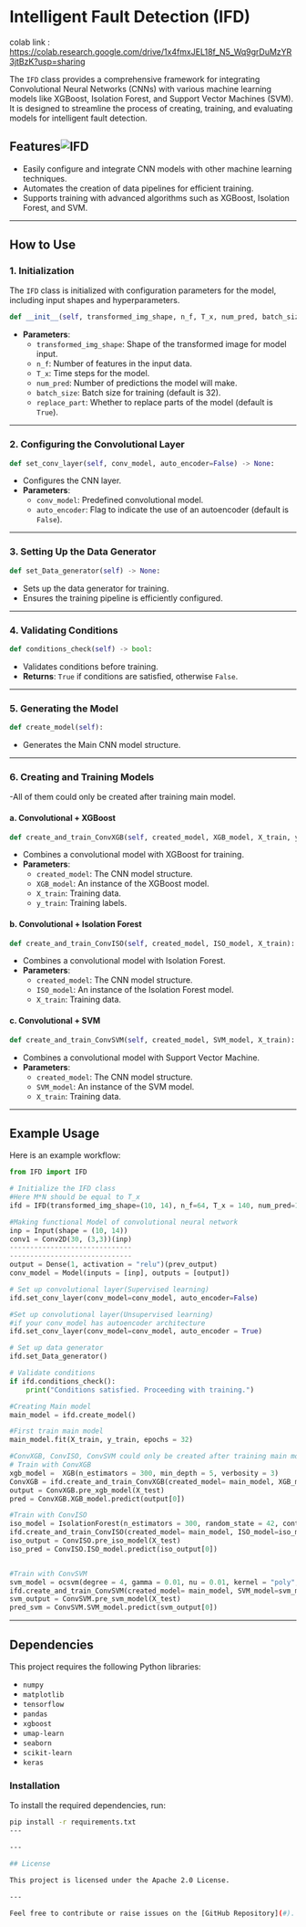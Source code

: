 
# Intelligent Fault Detection (IFD)
colab link : https://colab.research.google.com/drive/1x4fmxJEL18f_N5_Wq9grDuMzYR3jtBzK?usp=sharing

The `IFD` class provides a comprehensive framework for integrating Convolutional Neural Networks (CNNs) with various machine learning models like XGBoost, Isolation Forest, and Support Vector Machines (SVM). It is designed to streamline the process of creating, training, and evaluating models for intelligent fault detection.

## Features![IFD](https://github.com/user-attachments/assets/140b918b-94c5-494f-800c-5c1b2ec348f5)


- Easily configure and integrate CNN models with other machine learning techniques.
- Automates the creation of data pipelines for efficient training.
- Supports training with advanced algorithms such as XGBoost, Isolation Forest, and SVM.

---

## How to Use

### 1. Initialization
The `IFD` class is initialized with configuration parameters for the model, including input shapes and hyperparameters.

```python
def __init__(self, transformed_img_shape, n_f, T_x, num_pred, batch_size=32, replace_part=True) -> None:
```
- **Parameters**:
  - `transformed_img_shape`: Shape of the transformed image for model input.
  - `n_f`: Number of features in the input data.
  - `T_x`: Time steps for the model.
  - `num_pred`: Number of predictions the model will make.
  - `batch_size`: Batch size for training (default is 32).
  - `replace_part`: Whether to replace parts of the model (default is `True`).

---

### 2. Configuring the Convolutional Layer

```python
def set_conv_layer(self, conv_model, auto_encoder=False) -> None:
```
- Configures the CNN layer.
- **Parameters**:
  - `conv_model`: Predefined convolutional model.
  - `auto_encoder`: Flag to indicate the use of an autoencoder (default is `False`).

---

### 3. Setting Up the Data Generator

```python
def set_Data_generator(self) -> None:
```
- Sets up the data generator for training.
- Ensures the training pipeline is efficiently configured.

---

### 4. Validating Conditions

```python
def conditions_check(self) -> bool:
```
- Validates conditions before training.
- **Returns**: `True` if conditions are satisfied, otherwise `False`.

---

### 5. Generating the Model

```python
def create_model(self):
```
- Generates the Main CNN model structure.

---

### 6. Creating and Training Models
-All of them could only be created after training main model.

#### a. Convolutional + XGBoost

```python
def create_and_train_ConvXGB(self, created_model, XGB_model, X_train, y_train):
```
- Combines a convolutional model with XGBoost for training.
- **Parameters**:
  - `created_model`: The CNN model structure.
  - `XGB_model`: An instance of the XGBoost model.
  - `X_train`: Training data.
  - `y_train`: Training labels.

#### b. Convolutional + Isolation Forest

```python
def create_and_train_ConvISO(self, created_model, ISO_model, X_train):
```
- Combines a convolutional model with Isolation Forest.
- **Parameters**:
  - `created_model`: The CNN model structure.
  - `ISO_model`: An instance of the Isolation Forest model.
  - `X_train`: Training data.

#### c. Convolutional + SVM

```python
def create_and_train_ConvSVM(self, created_model, SVM_model, X_train):
```
- Combines a convolutional model with Support Vector Machine.
- **Parameters**:
  - `created_model`: The CNN model structure.
  - `SVM_model`: An instance of the SVM model.
  - `X_train`: Training data.

---


## Example Usage

Here is an example workflow:

```python
from IFD import IFD

# Initialize the IFD class
#Here M*N should be equal to T_x
ifd = IFD(transformed_img_shape=(10, 14), n_f=64, T_x = 140, num_pred=1)

#Making functional Model of convolutional neural network
inp = Input(shape = (10, 14))
conv1 = Conv2D(30, (3,3))(inp)
------------------------------
------------------------------
output = Dense(1, activation = "relu")(prev_output)
conv_model = Model(inputs = [inp], outputs = [output])

# Set up convolutional layer(Supervised learning)
ifd.set_conv_layer(conv_model=conv_model, auto_encoder=False)

#Set up convolutional layer(Unsupervised learning)
#if your conv_model has autoencoder architecture
ifd.set_conv_layer(conv_model=conv_model, auto_encoder = True)

# Set up data generator
ifd.set_Data_generator()

# Validate conditions
if ifd.conditions_check():
    print("Conditions satisfied. Proceeding with training.")

#Creating Main model
main_model = ifd.create_model()

#First train main model
main_model.fit(X_train, y_train, epochs = 32)

#ConvXGB, ConvISO, ConvSVM could only be created after training main model
# Train with ConvXGB
xgb_model =  XGB(n_estimators = 300, min_depth = 5, verbosity = 3)
ConvXGB = ifd.create_and_train_ConvXGB(created_model= main_model, XGB_model=xgb_model, X_train=X_train, y_train=y_train)
output = ConvXGB.pre_xgb_model(X_test)
pred = ConvXGB.XGB_model.predict(output[0])

#Train with ConvISO
iso_model = IsolationForest(n_estimators = 300, random_state = 42, contamination = 0.5)
ifd.create_and_train_ConvISO(created_model= main_model, ISO_model=iso_model, X_train=X_train)
iso_output = ConvISO.pre_iso_model(X_test)
iso_pred = ConvISO.ISO_model.predict(iso_output[0])


#Train with ConvSVM
svm_model = ocsvm(degree = 4, gamma = 0.01, nu = 0.01, kernel = "poly", verbose = True)
ifd.create_and_train_ConvSVM(created_model= main_model, SVM_model=svm_model, X_train=X_train)
svm_output = ConvSVM.pre_svm_model(X_test)
pred_svm = ConvSVM.SVM_model.predict(svm_output[0])

```

---
## Dependencies

This project requires the following Python libraries:

- `numpy`
- `matplotlib`
- `tensorflow`
- `pandas`
- `xgboost`
- `umap-learn`
- `seaborn`
- `scikit-learn`
- `keras`

### Installation

To install the required dependencies, run:

```bash
pip install -r requirements.txt
---

---

## License

This project is licensed under the Apache 2.0 License.

---

Feel free to contribute or raise issues on the [GitHub Repository](#).
